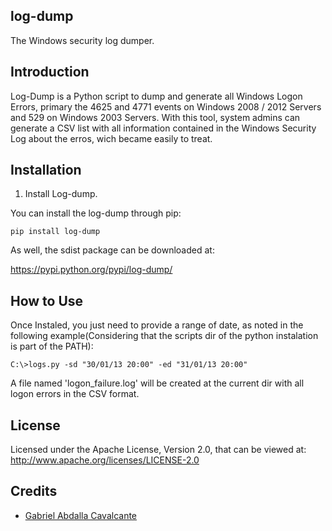 log-dump
--------

The Windows security log dumper.

Introduction
------------

Log-Dump is a Python script to dump and generate all Windows Logon Errors, primary the 4625 and 4771 events on Windows 2008 / 2012 Servers and 529 on Windows 2003 Servers.
With this tool, system admins can generate a CSV list with all information contained in the Windows Security Log about the erros, wich became easily to treat.

Installation
------------

1. Install Log-dump.

You can install the log-dump through pip:

`pip install log-dump`

As well, the sdist package can be downloaded at:

https://pypi.python.org/pypi/log-dump/

How to Use
----------

Once Instaled, you just need to provide a range of date, as noted in the following example(Considering that the scripts dir of the python instalation is part of the PATH):

`C:\>logs.py -sd "30/01/13 20:00" -ed "31/01/13 20:00"`

A file named 'logon_failure.log' will be created at the current dir with all logon errors in the CSV format.

License
-------

Licensed under the Apache License, Version 2.0, that can be viewed at:
  http://www.apache.org/licenses/LICENSE-2.0

Credits
-------
* [Gabriel Abdalla Cavalcante](https://github.com/gcavalcante8808)
